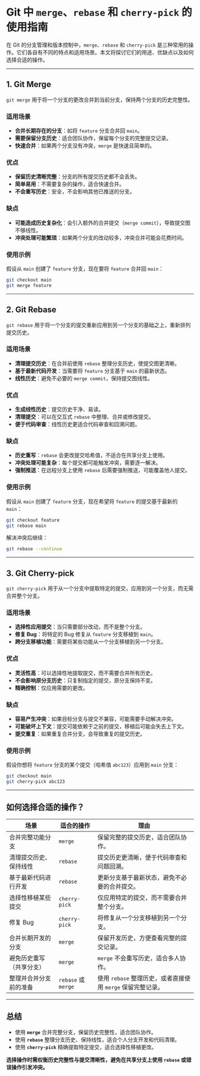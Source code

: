 # Git 中 `merge`、`rebase` 和 `cherry-pick` 的使用指南

在 Git 的分支管理和版本控制中，`merge`、`rebase` 和 `cherry-pick` 是三种常用的操作。它们各自有不同的特点和适用场景。本文将探讨它们的用途、优缺点以及如何选择合适的操作。

---

## **1. Git Merge**

`git merge` 用于将一个分支的更改合并到当前分支，保持两个分支的历史完整性。

### **适用场景**
- **合并长期存在的分支**：如将 `feature` 分支合并回 `main`。
- **需要保留分支历史**：适合团队协作，保留每个分支的完整提交记录。
- **快速合并**：如果两个分支没有冲突，`merge` 是快速且简单的。

### **优点**
- **保留历史清晰完整**：分支的所有提交历史都不会丢失。
- **简单易用**：不需要复杂的操作，适合快速合并。
- **不会重写历史**：安全，不会影响其他已推送的分支。

### **缺点**
- **可能造成历史复杂化**：会引入额外的合并提交（`merge commit`），导致提交图不够线性。
- **冲突处理可能繁琐**：如果两个分支的改动较多，冲突合并可能会花费时间。

### **使用示例**
假设从 `main` 创建了 `feature` 分支，现在要将 `feature` 合并回 `main`：

```bash
git checkout main
git merge feature
```

---

## **2. Git Rebase**

`git rebase` 用于将一个分支的提交重新应用到另一个分支的基础之上，重新排列提交历史。

### **适用场景**
- **清理提交历史**：在合并前使用 `rebase` 整理分支历史，使提交图更清晰。
- **基于最新代码开发**：当需要将 `feature` 分支基于 `main` 的最新状态。
- **线性历史**：避免不必要的 `merge commit`，保持提交图线性。

### **优点**
- **生成线性历史**：提交历史干净、易读。
- **清理提交**：可以在交互式 `rebase` 中整理、合并或修改提交。
- **便于代码审查**：线性历史更适合代码审查和回溯问题。

### **缺点**
- **历史重写**：`rebase` 会更改提交哈希值，不适合在共享分支上使用。
- **冲突处理可能复杂**：每个提交都可能触发冲突，需要逐一解决。
- **强制推送**：在远程分支上使用 `rebase` 后需要强制推送，可能覆盖他人提交。

### **使用示例**
假设从 `main` 创建了 `feature` 分支，现在希望将 `feature` 的提交基于最新的 `main`：

```bash
git checkout feature
git rebase main
```

解决冲突后继续：

```bash
git rebase --continue
```

---

## **3. Git Cherry-pick**

`git cherry-pick` 用于从一个分支中提取特定的提交，应用到另一个分支，而无需合并整个分支。

### **适用场景**
- **选择性应用提交**：当只需要部分改动，而不是整个分支。
- **修复 Bug**：将特定的 Bug 修复从 `feature` 分支移植到 `main`。
- **跨分支移植功能**：需要将某些功能从一个分支移植到另一个分支。

### **优点**
- **灵活性高**：可以选择性地提取提交，而不需要合并所有历史。
- **不会影响原分支历史**：只复制指定的提交，原分支保持不变。
- **精确控制**：仅应用需要的更改。

### **缺点**
- **容易产生冲突**：如果目标分支与提交不兼容，可能需要手动解决冲突。
- **可能破坏上下文**：提交可能依赖于之前的提交，移植后可能会失去上下文。
- **提交重复**：如果重复合并分支，会导致重复的提交历史。

### **使用示例**
假设你想将 `feature` 分支的某个提交（哈希值 `abc123`）应用到 `main` 分支：

```bash
git checkout main
git cherry-pick abc123
```

---

## **如何选择合适的操作？**

| 场景                          | 适合的操作          | 理由                                                                 |
|-------------------------------|---------------------|----------------------------------------------------------------------|
| 合并完整功能分支               | `merge`             | 保留完整的提交历史，适合团队协作。                                   |
| 清理提交历史、保持线性         | `rebase`            | 提交历史更清晰，便于代码审查和问题回溯。                             |
| 基于最新代码进行开发           | `rebase`            | 更新分支基于最新状态，避免不必要的合并提交。                         |
| 选择性移植某些提交             | `cherry-pick`       | 仅应用特定的提交，而不需要合并整个分支。                             |
| 修复 Bug                      | `cherry-pick`       | 将修复从一个分支移植到另一个分支。                                   |
| 合并长期开发的分支             | `merge`             | 保留开发历史，方便查看完整的提交记录。                               |
| 避免历史重写（共享分支）       | `merge`             | `merge` 不会重写历史，适合多人协作。                                 |
| 整理并合并分支前的准备         | `rebase` 或 `merge` | 使用 `rebase` 整理历史，或者直接使用 `merge` 保留完整记录。           |

---

## **总结**

- 使用 **`merge`** 合并完整分支，保留历史完整性，适合团队协作。
- 使用 **`rebase`** 整理分支历史、保持线性，适合个人分支开发和代码清理。
- 使用 **`cherry-pick`** 精确提取特定提交，适合选择性移植更改。

**选择操作时需权衡历史完整性与提交清晰性，避免在共享分支上使用 `rebase` 或错误操作引发冲突。**
